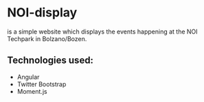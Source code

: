 NOI-display
=============

is a simple website which displays the events happening at the NOI Techpark in Bolzano/Bozen.

Technologies used:
---------------------
- Angular
- Twitter Bootstrap
- Moment.js
